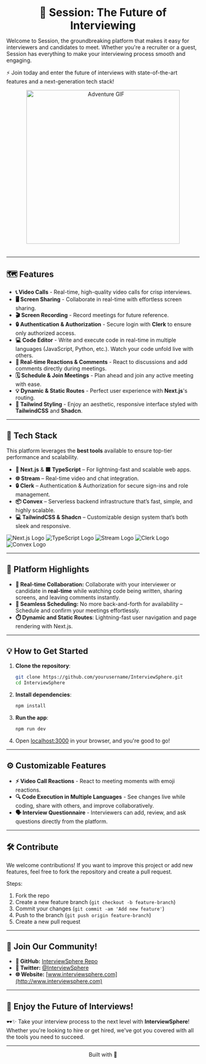 <h1 align="center" style="margin-bottom: 0;">🚀 Session: The Future of Interviewing</h1>

Welcome to Session, the groundbreaking platform that makes it easy for interviewers and candidates to meet. Whether you're a recruiter or a guest, Session has everything to make your interviewing process smooth and engaging.

⚡ Join today and enter the future of interviews with state-of-the-art features and a next-generation tech stack!

<p align="center">
  <img src="https://media3.giphy.com/media/v1.Y2lkPTc5MGI3NjExMDNldXA4M3J0NjRqZHB2cTF4dW1yNmRkM3Bqb3YyOTR0aTVmcm95YiZlcD12MV9pbnRlcm5hbF9naWZfYnlfaWQmY3Q9Zw/gkDfMPiEOe3kO6GdUb/giphy.gif" alt="Adventure GIF" width="400" style="margin-bottom: 20px;">
</p>

---

## :world_map: Features

- **📞 Video Calls** - Real-time, high-quality video calls for crisp interviews.
- **🖥️ Screen Sharing** - Collaborate in real-time with effortless screen sharing.
- **🎬 Screen Recording** - Record meetings for future reference.
- **🔒 Authentication & Authorization** - Secure login with **Clerk** to ensure only authorized access.
- **💻 Code Editor** - Write and execute code in real-time in multiple languages (JavaScript, Python, etc.). Watch your code unfold live with others.
- **🤖 Real-time Reactions & Comments** - React to discussions and add comments directly during meetings.
- **🗓️ Schedule & Join Meetings** - Plan ahead and join any active meeting with ease.
- **💡 Dynamic & Static Routes** - Perfect user experience with **Next.js**'s routing.
- **💎 Tailwind Styling** - Enjoy an aesthetic, responsive interface styled with **TailwindCSS** and **Shadcn**.

---

## 🔧 **Tech Stack**

This platform leverages the **best tools** available to ensure top-tier performance and scalability.

- **🔵 Next.js** & **🟩 TypeScript** – For lightning-fast and scalable web apps.
- **🌐 Stream** – Real-time video and chat integration.
- **🔒 Clerk** – Authentication & Authorization for secure sign-ins and role management.
- **📦 Convex** – Serverless backend infrastructure that’s fast, simple, and highly scalable.
- **💻 TailwindCSS & Shadcn** – Customizable design system that’s both sleek and responsive.

![Next.js Logo](https://img.shields.io/badge/Next.js-000000?style=flat&logo=nextdotjs&logoColor=white)
![TypeScript Logo](https://img.shields.io/badge/TypeScript-3178C6?style=flat&logo=typescript&logoColor=white)
![Stream Logo](https://img.shields.io/badge/Stream-30B4FF?style=flat&logo=stream&logoColor=white)
![Clerk Logo](https://img.shields.io/badge/Clerk-50b4fc?style=flat&logo=clerk&logoColor=white)
![Convex Logo](https://img.shields.io/badge/Convex-F6B900?style=flat&logo=convex&logoColor=black)

---

## 🌟 **Platform Highlights**

- **🔴 Real-time Collaboration:** Collaborate with your interviewer or candidate in **real-time** while watching code being written, sharing screens, and leaving comments instantly.
- **📅 Seamless Scheduling:** No more back-and-forth for availability – Schedule and confirm your meetings effortlessly.
- **⏱️ Dynamic and Static Routes**: Lightning-fast user navigation and page rendering with Next.js.

---

## 💡 **How to Get Started**

1. **Clone the repository**:
   ```bash
   git clone https://github.com/yourusername/InterviewSphere.git
   cd InterviewSphere
   ```

2. **Install dependencies**:
   ```bash
   npm install
   ```

3. **Run the app**:
   ```bash
   npm run dev
   ```

4. Open [localhost:3000](http://localhost:3000) in your browser, and you're good to go!

---



## ⚙️ **Customizable Features**

- **⚡ Video Call Reactions** - React to meeting moments with emoji reactions.
- **🔍 Code Execution in Multiple Languages** - See changes live while coding, share with others, and improve collaboratively.
- **🗣️ Interview Questionnaire** - Interviewers can add, review, and ask questions directly from the platform.

---

## 🛠️ **Contribute**

We welcome contributions! If you want to improve this project or add new features, feel free to fork the repository and create a pull request.

Steps:
1. Fork the repo
2. Create a new feature branch (`git checkout -b feature-branch`)
3. Commit your changes (`git commit -am 'Add new feature'`)
4. Push to the branch (`git push origin feature-branch`)
5. Create a new pull request

---

## 📢 **Join Our Community!**

- **🔗 GitHub:** [InterviewSphere Repo](https://github.com/yourusername/InterviewSphere)
- **📣 Twitter:** [@InterviewSphere](https://twitter.com/InterviewSphere)
- **🌐 Website:** [www.interviewsphere.com](http://www.interviewsphere.com)

---

## 🎉 **Enjoy the Future of Interviews!**

🕶️✨ Take your interview process to the next level with **InterviewSphere**! Whether you're looking to hire or get hired, we've got you covered with all the tools you need to succeed. 

---

<p align="center">
  Built with 💙
</p>
